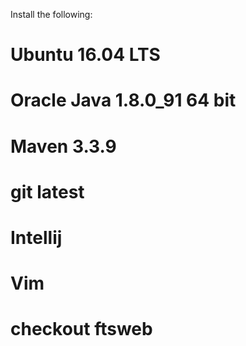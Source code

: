 Install the following:

# Ubuntu 16.04 LTS
# Oracle Java 1.8.0_91 64 bit
# Maven 3.3.9
# git latest
# Intellij
# Vim
# checkout ftsweb
